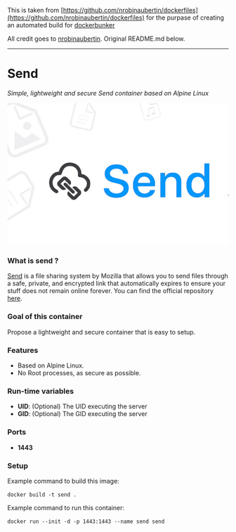 This is taken from [https://github.com/nrobinaubertin/dockerfiles](https://github.com/nrobinaubertin/dockerfiles) for the purpase of creating an automated build for [dockerbunker](https://github.com/chaosbunker/dockerbunker)

All credit goes to [nrobinaubertin](https://github.com/nrobinaubertin). Original README.md below.

---------------------------

Send
====
*Simple, lightweight and secure Send container based on Alpine Linux*

![send](send.jpg)

### What is send ?
[Send](https://send.firefox.com/) is a file sharing system by Mozilla that allows you to send files through a safe, private, and encrypted link that automatically expires to ensure your stuff does not remain online forever. You can find the official repository [here](https://github.com/mozilla/send).

### Goal of this container
Propose a lightweight and secure container that is easy to setup.

### Features
- Based on Alpine Linux.
- No Root processes, as secure as possible.

### Run-time variables
- **UID**: (Optional) The UID executing the server
- **GID**: (Optional) The GID executing the server

### Ports
- **1443**

### Setup
Example command to build this image:
```
docker build -t send .
```
Example command to run this container:
```
docker run --init -d -p 1443:1443 --name send send
```
